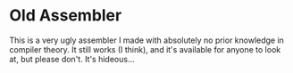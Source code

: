 # Old Assembler
This is a very ugly assembler I made with absolutely no prior knowledge in compiler theory.
It still works (I think), and it's available for anyone to look at, but please don't.
It's hideous...

